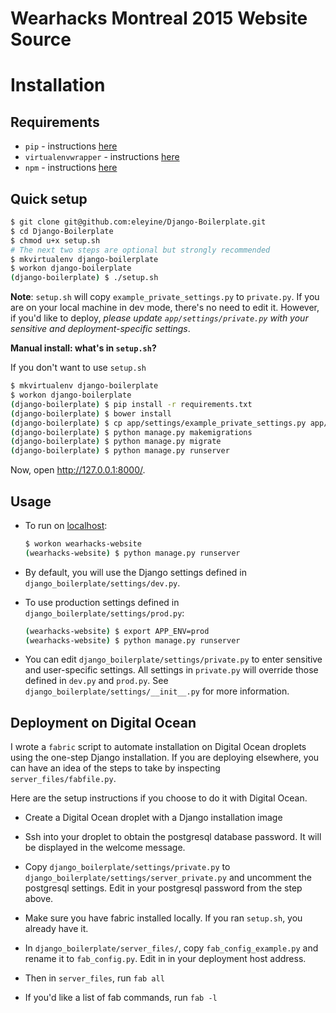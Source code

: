 # Wearhacks Montreal 2015 Website Source

# Installation

## Requirements

* `pip` - instructions [here](https://pip.pypa.io/en/latest/installing.html)
* `virtualenvwrapper` - instructions [here](https://virtualenvwrapper.readthedocs.org/en/latest/install.html)
* `npm` - instructions [here](https://docs.npmjs.com/getting-started/installing-node)

## Quick setup

```bash
$ git clone git@github.com:eleyine/Django-Boilerplate.git
$ cd Django-Boilerplate
$ chmod u+x setup.sh
# The next two steps are optional but strongly recommended
$ mkvirtualenv django-boilerplate
$ workon django-boilerplate
(django-boilerplate) $ ./setup.sh
```

**Note**: `setup.sh` will copy `example_private_settings.py` to `private.py`. If you are on your local machine in dev mode, there's no need to edit it. However, if you'd like to deploy, *please update `app/settings/private.py` with your sensitive and deployment-specific settings*.

**Manual install: what's in `setup.sh`?**

If you don't want to use `setup.sh`

```bash
$ mkvirtualenv django-boilerplate
$ workon django-boilerplate
(django-boilerplate) $ pip install -r requirements.txt
(django-boilerplate) $ bower install
(django-boilerplate) $ cp app/settings/example_private_settings.py app/settings/private.py
(django-boilerplate) $ python manage.py makemigrations
(django-boilerplate) $ python manage.py migrate
(django-boilerplate) $ python manage.py runserver
```

Now, open <http://127.0.0.1:8000/>.

## Usage

* To run on [localhost](http://127.0.0.1:8000/):

    ```bash
    $ workon wearhacks-website
    (wearhacks-website) $ python manage.py runserver
    ```

* By default, you will use the Django settings defined in `django_boilerplate/settings/dev.py`. 
* To use production settings defined in `django_boilerplate/settings/prod.py`:

    ```bash
    (wearhacks-website) $ export APP_ENV=prod
    (wearhacks-website) $ python manage.py runserver
    ```

* You can edit `django_boilerplate/settings/private.py` to enter sensitive and user-specific settings. All settings in `private.py` will override those defined in `dev.py` and `prod.py`. See `django_boilerplate/settings/__init__.py` for more information.

## Deployment on Digital Ocean

I wrote a `fabric` script to automate installation on Digital Ocean droplets using the one-step Django installation. If you are deploying elsewhere, you can have an idea of the steps to take by inspecting `server_files/fabfile.py`. 

Here are the setup instructions if you choose to do it with Digital Ocean. 

* Create a Digital Ocean droplet with a Django installation image
* Ssh into your droplet to obtain the postgresql database password. It will be displayed in the welcome message. 
* Copy `django_boilerplate/settings/private.py` to `django_boilerplate/settings/server_private.py` and uncomment the postgresql settings. Edit in your postgresql password from the step above.

* Make sure you have fabric installed locally. If you ran `setup.sh`, you already have it.
* In `django_boilerplate/server_files/`, copy `fab_config_example.py` and rename it to `fab_config.py`. Edit in in your deployment host address.
* Then in `server_files`, run `fab all`
* If you'd like a list of fab commands, run `fab -l`
